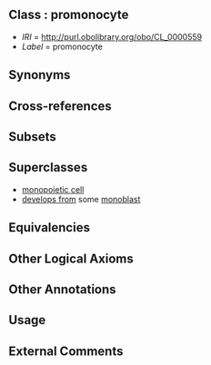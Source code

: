 
## Class : promonocyte

 * *IRI* = http://purl.obolibrary.org/obo/CL_0000559
 * *Label* = promonocyte

## Synonyms


## Cross-references


## Subsets


## Superclasses

 * [monopoietic cell](../../CL/94/CL_0002194.md)
 * [develops from](../../RO/02/RO_0002202.md) some [monoblast](../../CL/40/CL_0000040.md)

## Equivalencies


## Other Logical Axioms


## Other Annotations


## Usage


## External Comments

